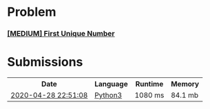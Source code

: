 <h1>Problem</h1>
<h3><a href="https://leetcode.com/problems/first-unique-number/description/">[MEDIUM] First Unique Number</a></h3>

<h1>Submissions</h1>
<table>
<tr>
<th>Date</th> <th>Language</th> <th>Runtime</th> <th>Memory</th>
</tr>
<tr>
<td> <a href="https://leetcode.com/submissions/detail/331513859/"> 2020-04-28 22:51:08 </a> </td>
<td> <a href="./1366.%20First%20Unique%20Number.py"> Python3 </a> </td>
<td> 1080 ms </td>
<td> 84.1 mb </td>
</tr>
</table>